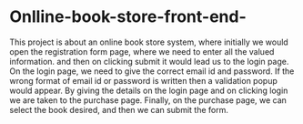 # Onlline-book-store-front-end-
This project is about an online book store system, where initially we would open the registration form page, where we need to enter all the valued information. and then on clicking submit it would lead us to the login page. On the login page, we need to give the correct email id and password. If the wrong format of email id or password is written then a validation popup would appear. By giving the details on the login page and on clicking login we are taken to the purchase page. Finally, on the purchase page, we can select the book desired, and then we can submit the form.
